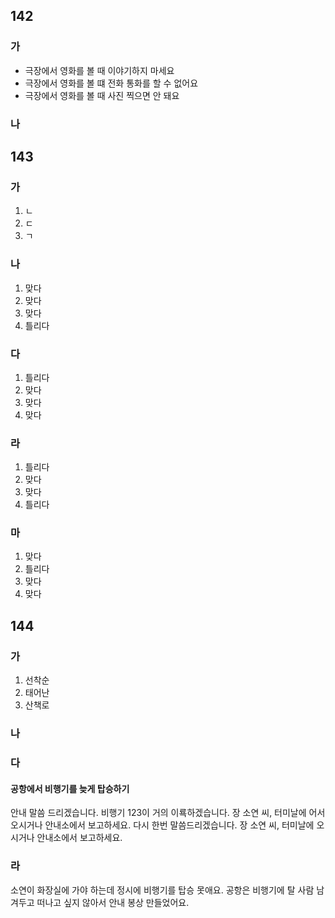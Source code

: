 ## 142
### 가
* 극장에서 영화를 볼 때 이야기하지 마세요
* 극장에서 영화를 볼 떄 전화 통화를 할 수 없어요
* 극장에서 영화를 볼 때 사진 찍으면 안 돼요
### 나
## 143
### 가
1. ㄴ
2. ㄷ
3. ㄱ
### 나
1. 맞다
2. 맞다
3. 맞다
4. 틀리다
### 다
1. 틀리다
2. 맞다
3. 맞다
4. 맞다
### 라
1. 틀리다
2. 맞다
3. 맞다
4. 틀리다
### 마
1. 맞다
2. 틀리다
3. 맞다
4. 맞다
## 144
### 가
1. 선착순
2. 태어난
3. 산책로
### 나

### 다
#### 공항에서 비행기를 늦게 탑승하기
안내 말씀 드리겠습니다. 비행기 123이 거의 이룍하겠습니다. 장 소연 씨, 터미날에 어서 오시거나 안내소에서 보고하세요. 다시 한번 말씀드리겠습니다. 장 소연 씨, 터미날에 오시거나 안내소에서 보고하세요.
### 라
소연이 화장실에 가야 하는데 정시에 비행기를 탑승 못애요. 공항은 비행기에 탈 사람 남겨두고 떠나고 싶지 않아서 안내 봉상 만들었어요.